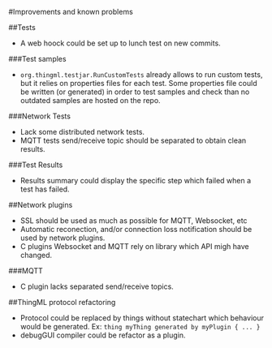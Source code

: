 #Improvements and known problems

##Tests
 * A web hoock could be set up to lunch test on new commits.

###Test samples
 * `org.thingml.testjar.RunCustomTests` already allows to run custom tests, but it relies on properties files for each test. Some properties file could be written (or generated) in order to test samples and check than no outdated samples are hosted on the repo.

###Network Tests
 * Lack some distributed network tests.
 * MQTT tests send/receive topic should be separated to obtain clean results.

###Test Results
 * Results summary could display the specific step which failed when a test has failed.

##Network plugins
 * SSL should be used as much as possible for MQTT, Websocket, etc
 * Automatic reconection, and/or connection loss notification should be used by network plugins.
 * C plugins Websocket and MQTT rely on library which API migh have changed.

###MQTT
 * C plugin lacks separated send/receive topics.

##ThingML protocol refactoring
 * Protocol could be replaced by things without statechart which behaviour would be generated. Ex: `thing myThing generated by myPlugin { ... }`
 * debugGUI compiler could be refactor as a plugin.
